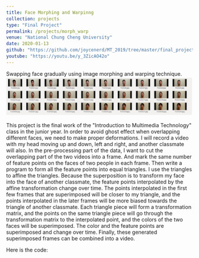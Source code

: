 ```yaml
---
title: Face Morphing and Warpinng
collection: projects
type: "Final Project"
permalink: /projects/morph_warp
venue: "National Chung Cheng University"
date: 2020-01-13
github: "https://github.com/joycenerd/MT_2019/tree/master/final_project"
youtube: "https://youtu.be/y_3ZicAO42o"
---
```


Swapping face gradually using image morphing and warping technique.
<img src="/images/warp.png">

This project is the final work of the "Introduction to Multimedia Technology" class in the junior year. In order to avoid ghost effect when overlapping different faces, we need to make proper deformations. I will record a video with my head moving up and down, left and right, and another classmate will also. In the pre-processing part of the data, I want to cut the overlapping part of the two videos into a frame. And mark the same number of feature points on the faces of two people in each frame. Then write a program to form all the feature points into equal triangles. I use the triangles to affine the triangles. Because the superposition is to transform my face into the face of another classmate, the feature points interpolated by the affine transformation change over time. The points interpolated in the first few frames that are superimposed will be closer to my triangle, and the points interpolated in the later frames will be more biased towards the triangle of another classmate. Each triangle piece will form a transformation matrix, and the points on the same triangle piece will go through the transformation matrix to the interpolated point, and the colors of the two faces will be superimposed. The color and the feature points are superimposed and change over time. Finally, these generated superimposed frames can be combined into a video.

Here is the code: <a href="https://github.com/joycenerd/MT_2019/tree/master/final_project" target="_blank"><i class="fab fa-fw fa-github zoom" aria-hidden="true"></i></a>